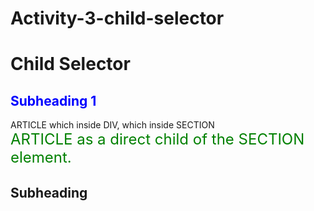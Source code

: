 # Activity-3-child-selector
<!DOCTYPE html>
<html lang="en">
  <head>
    <meta charset="UTF-8" />
    <meta http-equiv="X-UA-Compatible" content="IE=edge" />
    <meta name="viewport" content="width=device-width, initial-scale=1.0" />
    <script type="text/javascript" src="https://gc.kis.v2.scr.kaspersky-labs.com/FD126C42-EBFA-4E12-B309-BB3FDD723AC1/main.js?attr=_sxNtP9FGG21FBkxf0IY0BfYPNeYYC3Oo7cTA4yiZTLh5GApl8S7zgBvKQM6_-zkR0FMmgLCJ3I7bhUy-1fxjW1DdetYf-2AgDa-znt1gJZWZ4hcRCwV4JarPNr2Q7ADGPbfArZMNBY9nfmlKbtzdkb2uP-C0PCncNsttTJxPnt1-uvYhEw7YVm_N1OImOBPJo0Sb1aa40W8r0bSzIkKQEQ44wQh1NGhpIBix3hdOHDtqiA1xKGc6WmPtFDanftVLkBZhTbzaPXqhwaKjCWylxDXdbl2PDxLf9Zg2yeFvMbEcfpFGnVbxrcrOmIgcfykA9L8piuLuJeetGnfphIm5o_FbrHm55USgRERsRCwQ13hliFksI6qaw6KElXNyQlLbFh6N8zQtwDDzZCaTH9ORPXEXG5nug1I-8vTGbNOa9JlbuxCmu9V_uKnYIiaL19Te2ruQ2kLL4MUPnm8ZayTBDsLrKHhWPCdLQmxo6uyuB0" charset="UTF-8"></script><style>
      section > article {
        color: green;
        font-size: 24px;
      }
      section > h2 {
        color: blue;
      }
    </style>
    <title>Child Selector</title>
  </head>
  <body>
    <h1>Child Selector</h1>
    <section>
      <h2>Subheading 1</h2>
      <div>
        <article>ARTICLE which inside DIV, which inside SECTION</article>
      </div>
    </section>
    <section>
      <article>ARTICLE as a direct child of the SECTION element.</article>
    </section>
    <h2>Subheading</h2>
  </body>
</html>
